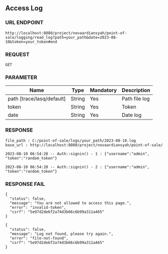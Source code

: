 ## Access Log

### URL ENDPOINT

```
http://localhost:8080/project/novaardiansyah/point-of-sale/logging/read_log?path=your_path&date=2023-08-10&token=your_token#end
```

### REQUEST

```
GET
```

### PARAMETER

| Name | Type | Mandatory | Description |
| --- | --- | --- | --- |
| path [trace/lasq/default] | String | Yes | Path file log |
| token | String | Yes | Token |
| date | String | Yes | Date log |

### RESPONSE

```
file_path : C:/point-of-sale/logs/your_path/2023-08-10.log
base_url : http://localhost:8080/project/novaardiansyah/point-of-sale/

2023-08-10 06:54:20 -- Auth::signin() - 1 : {"username":"admin", "token":"random_token"}

2023-08-10 06:54:20 -- Auth::signin() - 2 : {"username":"admin", "token":"random_token"}
```

### RESPONSE FAIL

```
{
  "status": false,
  "message": "You are not allowed to access this page.",
  "error": "invalid-token",
  "csrf": "5e97d2de6f2a74d3b66c6b99a311a465"
}
```

```
{
  "status": false,
  "message": "Log not found, please try again.",
  "error": "file-not-found",
  "csrf": "5e97d2de6f2a74d3b66c6b99a311a465"
}
```